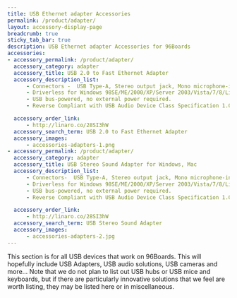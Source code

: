 ```yaml
---
title: USB Ethernet adapter Accessories
permalink: /product/adapter/
layout: accessory-display-page
breadcrumb: true
sticky_tab_bar: true
description: USB Ethernet adapter Accessories for 96Boards
accessories:
- accessory_permalink: /product/adapter/
  accessory_category: adapter
  accessory_title: USB 2.0 to Fast Ethernet Adapter
  accessory_description_list:
      - Connectors -  USB Type-A, Stereo output jack, Mono microphone-input jack.
      - Driverless for Windows 98SE/ME/2000/XP/Server 2003/Vista/7/8/Linux/Mac OSX.
      - USB bus-powered, no external power required.
      - Reverse Compliant with USB Audio Device Class Specification 1.0

  accessory_order_link:
      - http://linaro.co/28SI3hW
  accessory_search_term: USB 2.0 to Fast Ethernet Adapter
  accessory_images:
      - accessories-adapters-1.png
- accessory_permalink: /product/adapter/
  accessory_category: adapter
  accessory_title: USB Stereo Sound Adapter for Windows, Mac
  accessory_description_list:
      - Connectors-  USB Type-A, Stereo output jack, Mono microphone-input jack.
      - Driverless for Windows 98SE/ME/2000/XP/Server 2003/Vista/7/8/Linux/Mac OSX.
      - USB bus-powered, no external power required.
      - Reverse Compliant with USB Audio Device Class Specification 1.0

  accessory_order_link:
      - http://linaro.co/28SI3hW
  accessory_search_term: USB Stereo Sound Adapter
  accessory_images:
      - accessories-adapters-2.jpg
---
```

This section is for all USB devices that work on 96Boards. This will hopefully include USB Adapters, USB audio solutions, USB cameras and more… Note that we do not plan to list out USB hubs or USB mice and keyboards, but if there are particularly innovative solutions that we feel are worth listing, they may be listed here or in miscellaneous.
